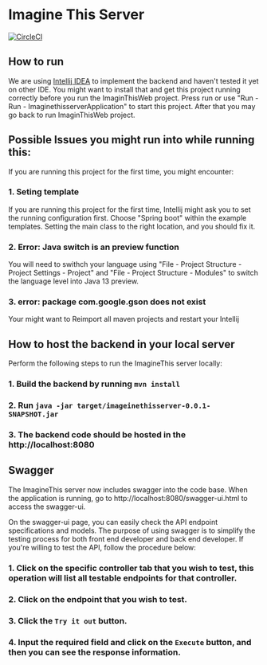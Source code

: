 # Imagine This Server
[![CircleCI](https://circleci.com/gh/ImagineThisUCL/ImagineThisServer.svg?style=shield&circle-token=13c4c39d3b96704a63bebcd85ae60c7036be3371)](https://app.circleci.com/pipelines/github/ImagineThisUCL)

## How to run
We are using [Intellij IDEA](https://www.jetbrains.com/idea/) to implement the backend and haven't tested it yet on other IDE. You might want to install that and get this project running correctly before you run the ImaginThisWeb project. Press run or use "Run - Run - ImaginethisserverApplication" to start this project. After that you may go back to run ImaginThisWeb project. 

## Possible Issues you might run into while running this:
If you are running this project for the first time, you might encounter:
### 1. Seting template
If you are running this project for the first time, Intellij might ask you to set the running configuration first. Choose "Spring boot" within the example templates. Setting the main class to the right location, and you should fix it. 
### 2. Error: Java switch is an preview function
You will need to swithch your language using "File - Project Structure - Project Settings - Project" and "File - Project Structure - Modules" to switch the language level into Java 13 preview.
### 3. error: package com.google.gson does not exist
Your might want to Reimport all maven projects and restart your Intellij



## How to host the backend in your local server

Perform the following steps to run the ImagineThis server locally:

### 1. Build the backend by running `mvn install`

### 2. Run `java -jar target/imageinethisserver-0.0.1-SNAPSHOT.jar`

### 3. The backend code should be hosted in the http://localhost:8080 



## Swagger

The ImagineThis server now includes swagger into the code base. When the application is running, go to http://localhost:8080/swagger-ui.html to access the swagger-ui.

On the swagger-ui page, you can easily check the API endpoint specifications and models. The purpose of using swagger is to simplify the testing process for both front end developer and back end developer. If you're willing to test the API, follow the procedure below:

### 1. Click on the specific controller tab that you wish to test, this operation will list all testable endpoints for that controller.

### 2. Click on the endpoint that you wish to test.

### 3. Click the `Try it out` button.

### 4. Input the required field and click on the `Execute` button, and then you can see the response information.